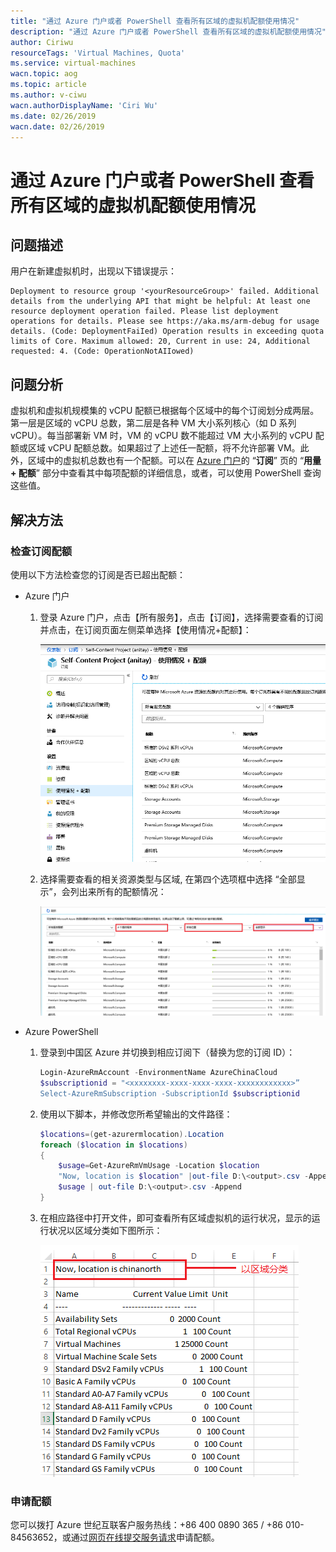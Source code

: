 ```yaml
---
title: "通过 Azure 门户或者 PowerShell 查看所有区域的虚拟机配额使用情况"
description: "通过 Azure 门户或者 PowerShell 查看所有区域的虚拟机配额使用情况"
author: Ciriwu
resourceTags: 'Virtual Machines, Quota'
ms.service: virtual-machines
wacn.topic: aog
ms.topic: article
ms.author: v-ciwu
wacn.authorDisplayName: 'Ciri Wu'
ms.date: 02/26/2019
wacn.date: 02/26/2019
---
```


# 通过 Azure 门户或者 PowerShell 查看所有区域的虚拟机配额使用情况

## 问题描述

用户在新建虚拟机时，出现以下错误提示：

```
Deployment to resource group '<yourResourceGroup>' failed. Additional details from the underlying API that might be helpful: At least one resource deployment operation failed. Please list deployment operations for details. Please see https://aka.ms/arm-debug for usage details. (Code: DeploymentFaiIed) Operation results in exceeding quota limits of Core. Maximum allowed: 20, Current in use: 24, Additional requested: 4. (Code: OperationNotAIIowed)
```

## 问题分析

虚拟机和虚拟机规模集的 vCPU 配额已根据每个区域中的每个订阅划分成两层。第一层是区域的 vCPU 总数，第二层是各种 VM 大小系列核心（如 D 系列 vCPU）。每当部署新 VM 时，VM 的 vCPU 数不能超过 VM 大小系列的 vCPU 配额或区域 vCPU 配额总数。如果超过了上述任一配额，将不允许部署 VM。此外，区域中的虚拟机总数也有一个配额。可以在 [Azure 门户](https://portal.azure.cn)的 “**订阅**” 页的 “**用量 + 配额**” 部分中查看其中每项配额的详细信息，或者，可以使用 PowerShell 查询这些值。

## 解决方法

### 检查订阅配额

使用以下方法检查您的订阅是否已超出配额：

- Azure 门户

    1. 登录 Azure 门户，点击【所有服务】，点击【订阅】，选择需要查看的订阅并点击，在订阅页面左侧菜单选择【使用情况+配额】：

        ![01](media/aog-virtual-machines-howto-view-quota-usage-of-all-regions/01.png "01")

    2. 选择需要查看的相关资源类型与区域, 在第四个选项框中选择 “全部显示”，会列出来所有的配额情况：

        ![02](media/aog-virtual-machines-howto-view-quota-usage-of-all-regions/02.png "02")

- Azure PowerShell

    1. 登录到中国区 Azure 并切换到相应订阅下（替换为您的订阅 ID）：

        ```powershell
        Login-AzureRmAccount -EnvironmentName AzureChinaCloud
        $subscriptionid = "<xxxxxxxx-xxxx-xxxx-xxxx-xxxxxxxxxxxx>”
        Select-AzureRmSubscription -SubscriptionId $subscriptionid
        ```

    2. 使用以下脚本，并修改您所希望输出的文件路径：

        ```powershell
        $locations=(get-azurermlocation).Location
        foreach ($location in $locations)
        {
            $usage=Get-AzureRmVmUsage -Location $location
            "Now, location is $location" |out-file D:\<output>.csv -Append
            $usage | out-file D:\<output>.csv -Append
        }
        ```

    3. 在相应路径中打开文件，即可查看所有区域虚拟机的运行状况，显示的运行状况以区域分类如下图所示：

        ![03](media/aog-virtual-machines-howto-view-quota-usage-of-all-regions/03.png "03")

### 申请配额

您可以拨打 Azure 世纪互联客户服务热线：+86 400 0890 365 / +86 010-84563652，或通过[网页在线提交服务请求](https://support.windowsazure.cn/support/support-azure)申请配额。